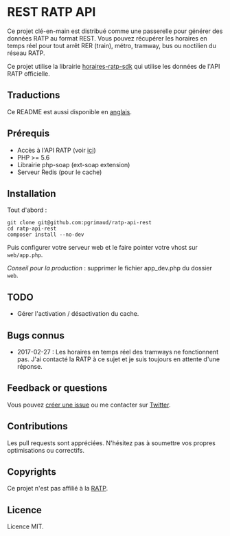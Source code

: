 # REST RATP API

Ce projet clé-en-main est distribué comme une passerelle pour générer des données RATP au format REST.
Vous pouvez récupérer les horaires en temps réel pour tout arrêt RER (train), métro, tramway, bus ou noctilien du réseau RATP.

Ce projet utilise la librairie [horaires-ratp-sdk](https://github.com/pgrimaud/horaires-ratp-sdk) qui utilise les données de l'API RATP officielle.
 
## Traductions

Ce README est aussi disponible en [anglais](https://github.com/pgrimaud/ratp-api-rest/blob/master/README.md).

## Prérequis

 - Accès à l'API RATP (voir [ici](https://data.ratp.fr/explore/dataset/horaires-temps-reel/))
 - PHP >= 5.6
 - Librairie php-soap (ext-soap extension)
 - Serveur Redis (pour le cache)

## Installation

Tout d'abord :

```
git clone git@github.com:pgrimaud/ratp-api-rest
cd ratp-api-rest
composer install --no-dev
```

Puis configurer votre serveur web et le faire pointer votre vhost sur ```web/app.php```. 

*Conseil pour la production* : supprimer le fichier app_dev.php du dossier ```web```.

## TODO

- Gérer l'activation / désactivation du cache.

## Bugs connus

- 2017-02-27 : Les horaires en temps réel des tramways ne fonctionnent pas. J'ai contacté la RATP à ce sujet et je suis toujours en attente d'une réponse.

## Feedback or questions

Vous pouvez [créer une issue](https://github.com/pgrimaud/ratp-api-rest/issues) ou me contacter sur [Twitter](https://twitter.com/pgrimaud_).

## Contributions

Les pull requests sont appréciées. N'hésitez pas à soumettre vos propres optimisations ou correctifs.

## Copyrights

Ce projet n'est pas affilié à la [RATP](http://www.ratp.fr).

## Licence

Licence MIT.
